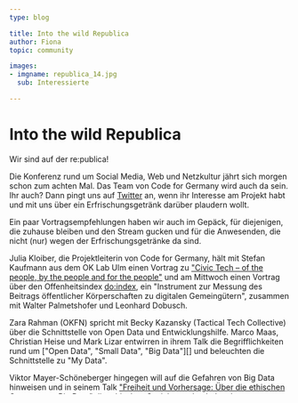 ```yaml
---
type: blog

title: Into the wild Republica
author: Fiona
topic: community

images:
- imgname: republica_14.jpg
  sub: Interessierte

---
```


# Into the wild Republica

Wir sind auf der re:publica!

Die Konferenz rund um Social Media, Web und Netzkultur jährt sich morgen schon zum achten Mal. Das Team von Code for Germany wird auch da sein. Ihr auch? Dann pingt uns auf [Twitter][] an, wenn ihr Interesse am Projekt habt und mit uns über ein Erfrischungsgetränk darüber plaudern wollt.

Ein paar Vortragsempfehlungen haben wir auch im Gepäck, für diejenigen, die zuhause bleiben und den Stream gucken und für die Anwesenden, die nicht (nur) wegen der Erfrischungsgetränke da sind.

Julia Kloiber, die Projektleiterin von Code for Germany, hält mit Stefan Kaufmann aus dem OK Lab Ulm einen Vortrag zu ["Civic Tech – of the people, by the people and for the people"][] und am Mittwoch einen Vortrag über den Offenheitsindex [do:index][], ein "Instrument zur Messung des Beitrags öffentlicher Körperschaften zu digitalen Gemeingütern", zusammen mit Walter Palmetshofer und Leonhard Dobusch.

Zara Rahman (OKFN) spricht mit Becky Kazansky (Tactical Tech Collective) über die Schnittstelle von Open Data und Entwicklungshilfe. Marco Maas, Christian Heise und Mark Lizar entwirren in ihrem Talk die Begrifflichkeiten rund um ["Open Data", "Small Data", "Big Data"][] und beleuchten die Schnittstelle zu "My Data".

Viktor Mayer-Schöneberger hingegen will auf die Gefahren von Big Data hinweisen und in seinem Talk ["Freiheit und Vorhersage: Über die ethischen Grenzen von Big Data"][] die ethischen Gesichtspunkte beleuchten.

Die Daten-Virtuosen von Open Data City Michael Kreil, Sebastian Vollnhals und Andrej Sandorf geben einen [Workshop][] in dem wir lernen können, wie ihre bisherigen Apps und Webanwendungen zur re:publica für andere Konferenzen adaptiert werden können.

Spannend klingt auch der Vortrag von Johnny West, einem Spezialisten für die sozialpolitischen Aspekte der Ölindustrie. Johnny hält einen [Vortrag über die Open Data Plattform OpenOil][] und zeigt, wie man selber Daten einpflegen kann. Zu guter Letzt sei noch ein Vortrag erwähnt, der Möglichkeiten, Wissenschaft über Mapping Tools an die Gesellschaft zu kommunizieren behandelt, von Thomas Bartoschek und Christoph Stasch: ["Science & Mapping – Maps as the communication medium for open science"][]

Wir wünschen euch viel Spaß auf der re:publica und freuen uns auf neue und alte Gesichter. Wir sind gespannt!

Das Team von Code for Germany: Julia und Fiona


[Twitter]: http://twitter.com/codeforde
["Civic Tech – of the people, by the people and for the people"]: http://www.re-publica.de/session/civic-tech-people-people-and-people
[do:index]: http://www.re-publica.de/session/doindex-offenheit-ranken-digitale-offenheitsindex
["Open Data", "Small Data", "Big Data]: http://www.re-publica.de/session/big-small-open-my-data
["Freiheit und Vorhersage: Über die ethischen Grenzen von Big Data"]: http://www.re-publica.de/session/freiheit-und-vorhersage-ueber-ethischen-grenzen-big-data
[Workshop]: http://www.re-publica.de/session/redata
[Vortrag über die Open Data Plattform OpenOil]: http://www.re-publica.de/session/using-open-data-map-what-big-oil-does-around-world-updated
["Science & Mapping – Maps as the communication medium for open science"]: http://www.re-publica.de/session/science-mapping-maps-communication-medium-open-science
